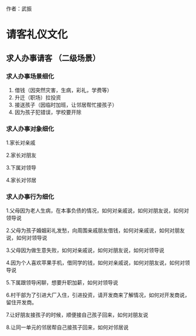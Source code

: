 作者：武振

# 请客礼仪文化

## 求人办事请客 （二级场景）

### 求人办事场景细化

1. 借钱（因突然灾害，生病，彩礼，学费等）
1. 升迁（职场）拉投资
1. 接送孩子（因临时加班，让邻居帮忙接孩子）
1. 因为孩子犯错误，学校要开除

### 求人办事对象细化

1.家长对亲戚

2.家长对朋友

3.下属对领导

4.家长对邻居

### 求人办事行为细化

1.父母因为老人生病，在本事负债的情况，如何对亲戚说，如何对朋友说，如何对领导说

2.父母为孩子婚姻彩礼发愁，向周围亲戚朋友借钱，如何对亲戚说，如何对朋友说，如何对领导说

3.父母因为做生意失败，如何对亲戚说，如何对朋友说，如何对领导说

4.因为个人喜欢苹果手机，借同学的钱，如何对亲戚说，如何对朋友说，如何对领导说

5.下属跟领导闲聊，想要升职加薪，如何对领导说

6.村干部为了引进大厂入住，引进投资，请开发商来了解情况，如何对开发商说，留住开发商。

7.让好朋友接孩子的时候，顺便接自己孩子回来，如何对朋友说

8.让同一单元的邻居帮自己接孩子回来，如何对邻居说

